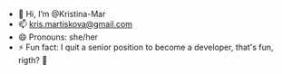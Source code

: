 - 👋 Hi, I’m @Kristina-Mar
- 📫 kris.martiskova@gmail.com
- 😄 Pronouns: she/her
- ⚡ Fun fact: I quit a senior position to become a developer, that's fun, rigth? 💪

<!---
Kristina-Mar/Kristina-Mar is a ✨ special ✨ repository because its `README.md` (this file) appears on your GitHub profile.
You can click the Preview link to take a look at your changes.
--->
